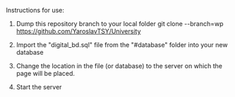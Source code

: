 Instructions for use:
1. Dump this repository branch to your local folder
git clone --branch=wp https://github.com/YaroslavTSY/University

2. Import the "digital_bd.sql" file from the "#database" folder into your new database

3. Change the location in the file (or database) to the server on which the page will be placed.

4. Start the server